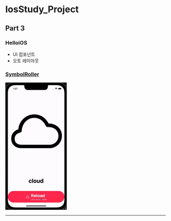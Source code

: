 # IosStudy_Project

<h2>Part 3</h2>

<h3>HelloiOS</h3>

- UI 컴포넌트
- 오토 레이아웃

<h3><a href="https://github.com/JinUng41/IosStudy/issues/8">SymbolRoller</a></h3>

<img src="https://github.com/JinUng41/IosStudy_Project/blob/master/Part3/SybolRollerResult.gif" height="400">

<hr>


